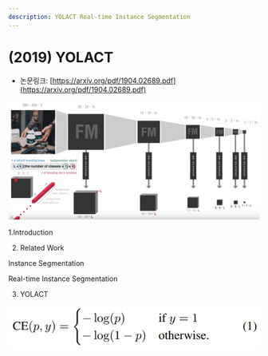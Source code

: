 ```yaml
---
description: YOLACT Real-time Instance Segmentation
---
```


# \(2019\) YOLACT

* 논문링크: [https://arxiv.org/pdf/1904.02689.pdf](https://arxiv.org/pdf/1904.02689.pdf)



![](../.gitbook/assets/image%20%28106%29.png)





1.Introduction

2. Related Work

Instance Segmentation

Real-time Instance Segmentation



3. YOLACT

![](../.gitbook/assets/image%20%2819%29.png)



